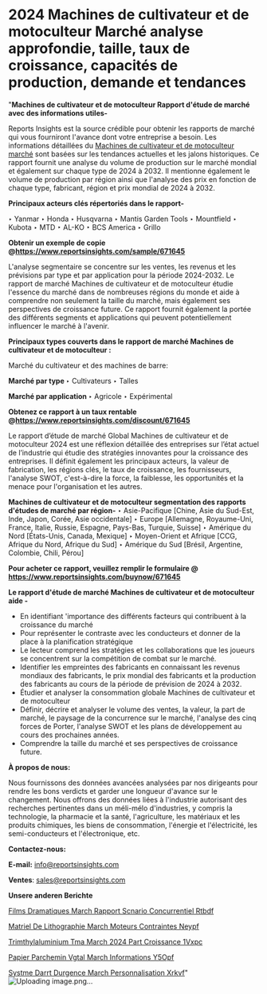 # 2024 Machines de cultivateur et de motoculteur Marché analyse approfondie, taille, taux de croissance, capacités de production, demande et tendances

"<strong>Machines de cultivateur et de motoculteur Rapport d'étude de marché avec des informations utiles-</strong>

Reports Insights est la source crédible pour obtenir les rapports de marché qui vous fourniront l'avance dont votre entreprise a besoin. Les informations détaillées du <a href=https://www.reportsinsights.com/sample/671645>Machines de cultivateur et de motoculteur marché</a> sont basées sur les tendances actuelles et les jalons historiques. Ce rapport fournit une analyse du volume de production sur le marché mondial et également sur chaque type de 2024 à 2032. Il mentionne également le volume de production par région ainsi que l'analyse des prix en fonction de chaque type, fabricant, région et prix mondial de 2024 à 2032.

<b>Principaux acteurs clés répertoriés dans le rapport-</b>

‣ Yanmar
‣ Honda
‣ Husqvarna
‣ Mantis Garden Tools
‣ Mountfield
‣ Kubota
‣ MTD
‣ AL-KO
‣ BCS America
‣ Grillo

<strong><b>Obtenir un exemple de copie @</b></strong><a href=https://www.reportsinsights.com/sample/671645><strong><b>https://www.reportsinsights.com/sample/671645</b></strong></a>

L'analyse segmentaire se concentre sur les ventes, les revenus et les prévisions par type et par application pour la période 2024-2032. Le rapport de marché Machines de cultivateur et de motoculteur étudie l'essence du marché dans de nombreuses régions du monde et aide à comprendre non seulement la taille du marché, mais également ses perspectives de croissance future. Ce rapport fournit également la portée des différents segments et applications qui peuvent potentiellement influencer le marché à l'avenir.

<strong>Principaux types couverts dans le rapport de marché Machines de cultivateur et de motoculteur :</strong>

Marché du cultivateur et des machines de barre:

<strong>Marché par type </strong>
‣ Cultivateurs
‣ Talles

<strong>Marché par application </strong>
‣ Agricole
‣ Expérimental

<strong><b>Obtenez ce rapport à un taux rentable @</b></strong><a href=https://www.reportsinsights.com/discount/671645><strong><b>https://www.reportsinsights.com/discount/671645</b></strong></a>

Le rapport d’étude de marché Global Machines de cultivateur et de motoculteur 2024 est une réflexion détaillée des entreprises sur l’état actuel de l’industrie qui étudie des stratégies innovantes pour la croissance des entreprises. Il définit également les principaux acteurs, la valeur de fabrication, les régions clés, le taux de croissance, les fournisseurs, l'analyse SWOT, c'est-à-dire la force, la faiblesse, les opportunités et la menace pour l'organisation et les autres.

<strong>Machines de cultivateur et de motoculteur segmentation des rapports d'études de marché par région-</strong>
‣ Asie-Pacifique [Chine, Asie du Sud-Est, Inde, Japon, Corée, Asie occidentale]
‣ Europe [Allemagne, Royaume-Uni, France, Italie, Russie, Espagne, Pays-Bas, Turquie, Suisse]
‣ Amérique du Nord [États-Unis, Canada, Mexique]
‣ Moyen-Orient et Afrique [CCG, Afrique du Nord, Afrique du Sud]
‣ Amérique du Sud [Brésil, Argentine, Colombie, Chili, Pérou]

<strong>Pour acheter ce rapport, veuillez remplir le formulaire @   <a href=https://www.reportsinsights.com/buynow/671645>https://www.reportsinsights.com/buynow/671645</a></strong>

<strong>Le rapport d'étude de marché Machines de cultivateur et de motoculteur aide -</strong>
<ul>
  <li>En identifiant 'importance des différents facteurs qui contribuent à la croissance du marché</li>
  <li>Pour représenter le contraste avec les conducteurs et donner de la place à la planification stratégique</li>
  <li>Le lecteur comprend les stratégies et les collaborations que les joueurs se concentrent sur la compétition de combat sur le marché.</li>
  <li>Identifier les empreintes des fabricants en connaissant les revenus mondiaux des fabricants, le prix mondial des fabricants et la production des fabricants au cours de la période de prévision de 2024 à 2032.</li>
  <li>Étudier et analyser la consommation globale Machines de cultivateur et de motoculteur</li>
  <li>Définir, décrire et analyser le volume des ventes, la valeur, la part de marché, le paysage de la concurrence sur le marché, l'analyse des cinq forces de Porter, l'analyse SWOT et les plans de développement au cours des prochaines années.</li>
  <li>Comprendre la taille du marché et ses perspectives de croissance future.</li>
</ul>
<strong>À propos de nous:</strong>

Nous fournissons des données avancées analysées par nos dirigeants pour rendre les bons verdicts et garder une longueur d'avance sur le changement. Nous offrons des données liées à l'industrie autorisant des recherches pertinentes dans un méli-mélo d'industries, y compris la technologie, la pharmacie et la santé, l'agriculture, les matériaux et les produits chimiques, les biens de consommation, l'énergie et l'électricité, les semi-conducteurs et l'électronique, etc.

<strong>Contactez-nous:</strong>

<strong>E-mail:</strong> <a href=mailto:info@reportsinsights.com>info@reportsinsights.com</a>

<strong>Ventes</strong>: <a href=mailto:sales@reportsinsights.com>sales@reportsinsights.com</a>

<strong>Unsere anderen Berichte</strong>

<a href=https://www.linkedin.com/pulse/films-dramatiques-march%C3%A9-rapport-sc%C3%A9nario-concurrentiel-rtbdf/>Films Dramatiques March Rapport Scnario Concurrentiel Rtbdf</a>

<a href=https://www.linkedin.com/pulse/mat%C3%A9riel-de-lithographie-march%C3%A9-moteurs-contraintes-neypf/>Matriel De Lithographie March Moteurs Contraintes Neypf</a>

<a href=https://www.linkedin.com/pulse/trim%C3%A9thylaluminium-tma-march%C3%A9-2024-part-croissance-1vxpc/>Trimthylaluminium Tma March 2024 Part Croissance 1Vxpc</a>

<a href=https://www.linkedin.com/pulse/papier-parchemin-v%C3%A9g%C3%A9tal-march%C3%A9-informations-y5opf/>Papier Parchemin Vgtal March Informations Y5Opf</a>

<a href=https://www.linkedin.com/pulse/syst%C3%A8me-darr%C3%AAt-durgence-march%C3%A9-personnalisation-xrkvf/>Systme Darrt Durgence March Personnalisation Xrkvf</a>"
![Uploading image.png…]()
